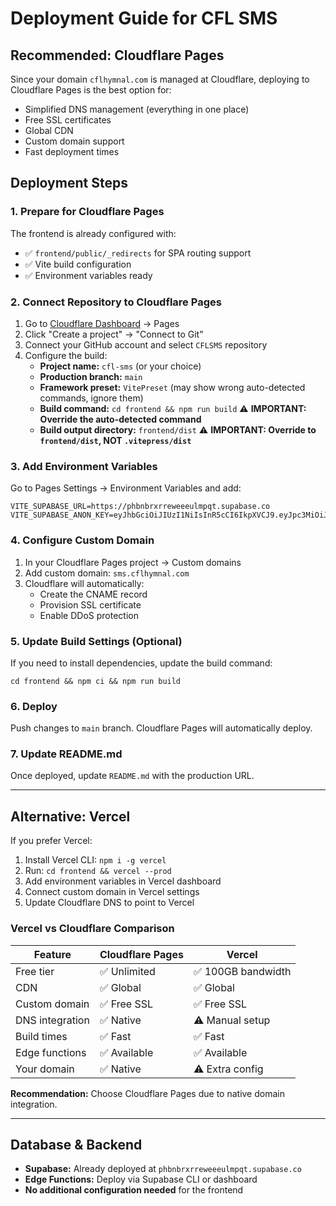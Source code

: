 # Deployment Guide for CFL SMS

## Recommended: Cloudflare Pages

Since your domain `cflhymnal.com` is managed at Cloudflare, deploying to Cloudflare Pages is the best option for:
- Simplified DNS management (everything in one place)
- Free SSL certificates
- Global CDN
- Custom domain support
- Fast deployment times

## Deployment Steps

### 1. Prepare for Cloudflare Pages

The frontend is already configured with:
- ✅ `frontend/public/_redirects` for SPA routing support
- ✅ Vite build configuration
- ✅ Environment variables ready

### 2. Connect Repository to Cloudflare Pages

1. Go to [Cloudflare Dashboard](https://dash.cloudflare.com) → Pages
2. Click "Create a project" → "Connect to Git"
3. Connect your GitHub account and select `CFLSMS` repository
4. Configure the build:
   - **Project name:** `cfl-sms` (or your choice)
   - **Production branch:** `main`
   - **Framework preset:** `VitePreset` (may show wrong auto-detected commands, ignore them)
   - **Build command:** `cd frontend && npm run build` ⚠️ **IMPORTANT: Override the auto-detected command**
   - **Build output directory:** `frontend/dist` ⚠️ **IMPORTANT: Override to `frontend/dist`, NOT `.vitepress/dist`**

### 3. Add Environment Variables

Go to Pages Settings → Environment Variables and add:

```
VITE_SUPABASE_URL=https://phbnbrxrreweeeulmpqt.supabase.co
VITE_SUPABASE_ANON_KEY=eyJhbGciOiJIUzI1NiIsInR5cCI6IkpXVCJ9.eyJpc3MiOiJzdXBhYmFzZSIsInJlZiI6InBoYm5icnhycmV3ZWVldWxtcHF0Iiwicm9sZSI6ImFub24iLCJpYXQiOjE3NjE3OTQ1NzEsImV4cCI6MjA3NzM3MDU3MX0.zdoAWyHMCyYbMR0jFrylCW5qxxqYoD9jBjWLHS6WnJI
```

### 4. Configure Custom Domain

1. In your Cloudflare Pages project → Custom domains
2. Add custom domain: `sms.cflhymnal.com`
3. Cloudflare will automatically:
   - Create the CNAME record
   - Provision SSL certificate
   - Enable DDoS protection

### 5. Update Build Settings (Optional)

If you need to install dependencies, update the build command:
```
cd frontend && npm ci && npm run build
```

### 6. Deploy

Push changes to `main` branch. Cloudflare Pages will automatically deploy.

### 7. Update README.md

Once deployed, update `README.md` with the production URL.

---

## Alternative: Vercel

If you prefer Vercel:

1. Install Vercel CLI: `npm i -g vercel`
2. Run: `cd frontend && vercel --prod`
3. Add environment variables in Vercel dashboard
4. Connect custom domain in Vercel settings
5. Update Cloudflare DNS to point to Vercel

### Vercel vs Cloudflare Comparison

| Feature | Cloudflare Pages | Vercel |
|---------|-----------------|--------|
| Free tier | ✅ Unlimited | ✅ 100GB bandwidth |
| CDN | ✅ Global | ✅ Global |
| Custom domain | ✅ Free SSL | ✅ Free SSL |
| DNS integration | ✅ Native | ⚠️ Manual setup |
| Build times | ✅ Fast | ✅ Fast |
| Edge functions | ✅ Available | ✅ Available |
| Your domain | ✅ Native | ⚠️ Extra config |

**Recommendation:** Choose Cloudflare Pages due to native domain integration.

---

## Database & Backend

- **Supabase:** Already deployed at `phbnbrxrreweeeulmpqt.supabase.co`
- **Edge Functions:** Deploy via Supabase CLI or dashboard
- **No additional configuration needed** for the frontend

